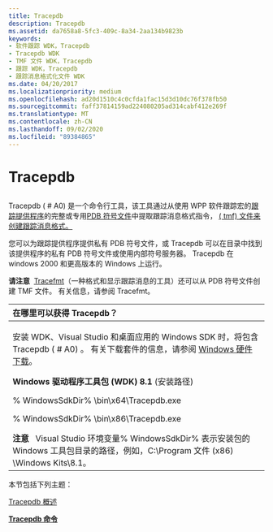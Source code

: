 ```yaml
---
title: Tracepdb
description: Tracepdb
ms.assetid: da7658a8-5fc3-409c-8a34-2aa134b9823b
keywords:
- 软件跟踪 WDK，Tracepdb
- Tracepdb WDK
- TMF 文件 WDK，Tracepdb
- 跟踪 WDK，Tracepdb
- 跟踪消息格式化文件 WDK
ms.date: 04/20/2017
ms.localizationpriority: medium
ms.openlocfilehash: ad20d1510c4c0cfda1fac15d3d10dc76f378fb50
ms.sourcegitcommit: faff37814159ad224080205ad314cabf412e269f
ms.translationtype: MT
ms.contentlocale: zh-CN
ms.lasthandoff: 09/02/2020
ms.locfileid: "89384865"
---
```

# <a name="tracepdb"></a>Tracepdb


## <span id="ddk_tracepdb_tools"></span><span id="DDK_TRACEPDB_TOOLS"></span>


Tracepdb ( # A0) 是一个命令行工具，该工具通过从使用 WPP 软件跟踪宏的[跟踪提供程序](trace-provider.md)的完整或专用[PDB 符号文件](pdb-symbol-files.md)中提取跟踪消息格式指令， [ ( tmf) 文件来创建跟踪消息格式。](trace-message-format-file.md)

您可以为跟踪提供程序提供私有 PDB 符号文件，或 Tracepdb 可以在目录中找到该提供程序的私有 PDB 符号文件或使用内部符号服务器。 Tracepdb 在 windows 2000 和更高版本的 Windows 上运行。

**请注意**  [Tracefmt](tracefmt.md)（一种格式和显示跟踪消息的工具）还可以从 PDB 符号文件创建 TMF 文件。 有关信息，请参阅 Tracefmt。

 

<table>
<colgroup>
<col width="100%" />
</colgroup>
<thead>
<tr class="header">
<th align="left">在哪里可以获得 Tracepdb？</th>
</tr>
</thead>
<tbody>
<tr class="odd">
<td align="left"><p>安装 WDK、Visual Studio 和桌面应用的 Windows SDK 时，将包含 Tracepdb ( # A0) 。 有关下载套件的信息，请参阅 <a href="https://docs.microsoft.com/windows-hardware/drivers/download-the-wdk" data-raw-source="[Windows Hardware Downloads](../download-the-wdk.md)">Windows 硬件下载</a>。</p>
<p><strong>Windows 驱动程序工具包 (WDK) 8.1</strong> (安装路径) </p>
<p>% WindowsSdkDir% \bin\x64\Tracepdb.exe</p>
<p>% WindowsSdkDir% \bin\x86\Tracepdb.exe</p>
<div class="alert">
<strong>注意</strong>   Visual Studio 环境变量% WindowsSdkDir% 表示安装包的 Windows 工具包目录的路径，例如，C:\Program 文件 (x86) \Windows Kits\8.1。
</div>
<div>
 
</div></td>
</tr>
</tbody>
</table>

 

本节包括下列主题：

[Tracepdb 概述](tracepdb-overview.md)

[**Tracepdb 命令**](tracepdb-commands.md)